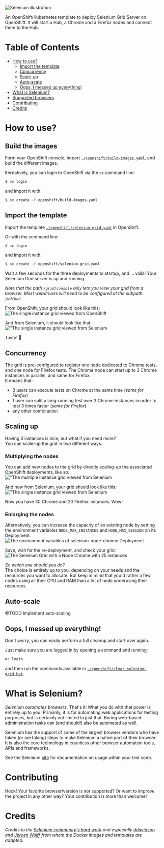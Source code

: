 ![Selenium illustration](public/images/hero.svg)

An OpenShift/Kubernetes template to deploy Selenium Grid Server on OpenShift. It will start a Hub, a Chrome and a Firefox nodes and connect them to the Hub.

# Table of Contents

- [How to use?](#how-to-use)
    - [Import the template](#import-the-template)
    - [Concurrency](#concurrency)
    - [Scale-up](#scale-up)
    - [Auto-scale](#auto-scale)
    - [Oops, I messed up everything!](#oops-i-messed-up-everything)
- [What is Selenium?](#what-is-selenium)
- [Supported browsers](#supported-browsers)
- [Contributing](#contributing)
- [Credits](#credits)

# How to use?

## Build the images
Form your OpenShift console, import [`./openshift/build-images.yaml`](./openshift/build-images.yaml), and build the different images.

lternatively, you can login to OpenShift via the `oc` command line:
```bash
$ oc login
```
and import it with:
```bash
$ oc create -f openshift/build-images.yaml
```

## Import the template
Import the template [`./openshift/selenium-grid.yaml`](./openshift/selenium-grid.yaml) in OpenShift. 

Or with the command line:
```bash
$ oc login
```
and import it with:
```bash
$ oc create -f openshift/selenium-grid.yaml
```

Wait a few seconds for the three deployments to startup, and ... voilà! Your Selenium Grid server is up and running.

*Note that the path `/grid/console` only lets you view your grid from a browser.
Most webdrivers will need to be configured at the subpath `/wd/hub`.*

From OpenShift, your grid should look like this:  
![The single instance grid viewed from OpenShift](./public/images/single_instance_in_os.png "The single instance grid viewed from OpenShift")

And from Selenium, it should look like that:
!["The single instance grid viewed from Selenium](./public/images/single_instance_in_grid.png "The single instance grid viewed from Selenium")

Tasty! 🍬

## Concurrency
The grid is pre-configured to register one node dedicated to Chrome tests, and one
node for Firefox tests. The Chrome node can start up to 3 Chrome instances in 
parallel, and same for Firefox.  
It means that:
- 3 users can execute tests on Chrome at the same time (*same for Firefox*)
- 1 user can split a long-running test over 3 Chrome instances in order to test
3 times faster (*same for Firefox*)
- any other combination

## Scaling up
Having 3 instances is nice, but what if you need more?   
You can scale-up the grid in two different ways.

### Multiplying the nodes
You can add new nodes to the grid by directly scaling-up the associated 
OpenShift deployments, like so:  
!["The mulitiple instance grid viewed from Selenium](./public/images/scaling_up.png "The single instance grid viewed from Selenium")

And now from Selenium, your grid should look like this:  
!["The single instance grid viewed from Selenium](./public/images/multi_instance_in_grid.png "The single instance grid viewed from Selenium")

Now you have 30 Chrome and 20 Firefox instances. Wow!

### Enlarging the nodes
Alternatively, you can increase the capacity of an existing node by setting the 
environment variables `NODE_MAX_INSTANCES` and `NODE_MAX_SESSION` on its 
Deployment:
![The environment variables of selenium-node-chrome Deployment](./public/images/deployment_config_env_vars.png "The environment variables of selenium-node-chrome Deployment")

Save, wait for the re-deployment, and check your grid:
![The Selenium Grid with a Node Chrome with 25 instances](./public/images/bigger_node.png "The Selenium Grid with a Node Chrome with 25 instances")

*So which one should you do?*  
The choice is entirely up to you, depending on your needs and the resources you
want to allocate. But keep in mind that you'd rather a few nodes using all their
CPU and RAM than a lot of node underusing their resources.

## Auto-scale

@TODO Implement auto-scaling

## Oops, I messed up everything!
Don't worry, you can easily perform a full cleanup and start over again.

Just make sure you are logged in by opening a command and running:
```bash
oc login
```
and then run the commands available in [`./openshift/clear_selenium-grid.bat`](./openshift/clear_selenium-grid.bat).

# What is Selenium?
_Selenium automates browsers._ That's it! What you do with that power is 
entirely up to you. Primarily, it is for automating web applications for testing
purposes, but is certainly not limited to just that. Boring web-based 
administration tasks can (and should!) also be automated as well.

Selenium has the support of some of the largest browser vendors who have taken 
(or are taking) steps to make Selenium a native part of their browser. It is 
also the core technology in countless other browser automation tools, APIs and 
frameworks.

See the Selenium [site](http://docs.seleniumhq.org/) for documentation on usage 
within your test code.

# Contributing
Heck! Your favorite browser/version is not supported? Or want to improve the project in 
any other way?
Your contribution is more than welcome!

# Credits
_Credits to the [Selenium community's hard work](https://github.com/SeleniumHQ/docker-selenium/tree/master/Base) and especially [ddavidson](https://github.com/ddavison) and [Jeroen Wolff](https://github.com/jr00n) from whom the Docker images and templates are adapted._
